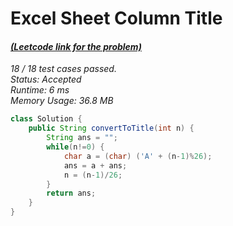 # **Excel Sheet Column Title**

#### [_(Leetcode link for the problem)_](https://leetcode.com/problems/excel-sheet-column-title/)

_18 / 18 test cases passed.  
Status: Accepted  
Runtime: 6 ms  
Memory Usage: 36.8 MB_

```java
class Solution {
    public String convertToTitle(int n) {
        String ans = "";
		while(n!=0) {
			char a = (char) ('A' + (n-1)%26);
			ans = a + ans;
			n = (n-1)/26;
		}
		return ans;
    }
}
```
